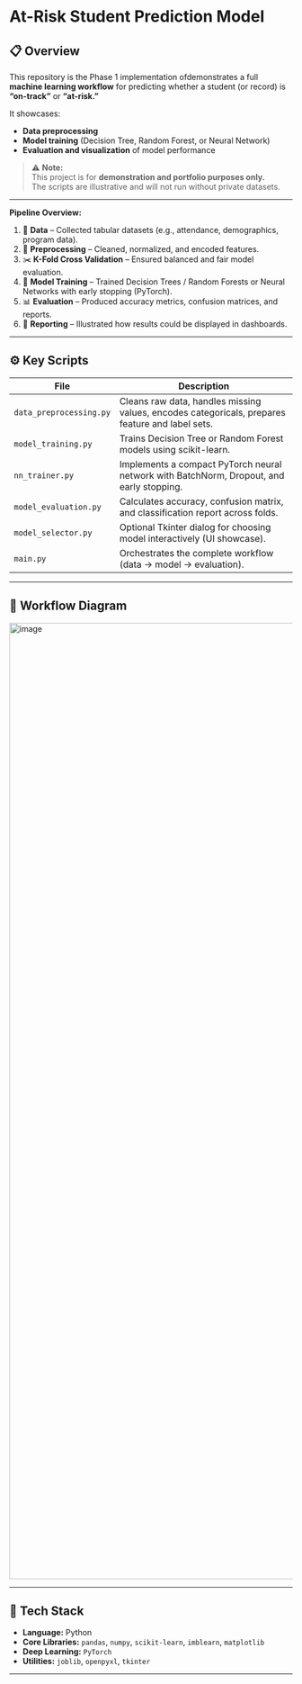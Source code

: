 # At-Risk Student Prediction Model

## 📋 Overview
This repository is the Phase 1 implementation ofdemonstrates a full **machine learning workflow** for predicting whether a student (or record) is **“on-track”** or **“at-risk.”**

It showcases:
- **Data preprocessing**  
- **Model training** (Decision Tree, Random Forest, or Neural Network)  
- **Evaluation and visualization** of model performance  

> ⚠️ **Note:**  
> This project is for **demonstration and portfolio purposes only.**  
> The scripts are illustrative and will not run without private datasets.

---
**Pipeline Overview:**
1. 📂 **Data** – Collected tabular datasets (e.g., attendance, demographics, program data).  
2. 🧹 **Preprocessing** – Cleaned, normalized, and encoded features.  
3. ✂️ **K-Fold Cross Validation** – Ensured balanced and fair model evaluation.  
4. 🌳 **Model Training** – Trained Decision Trees / Random Forests or Neural Networks with early stopping (PyTorch).  
5. 📊 **Evaluation** – Produced accuracy metrics, confusion matrices, and reports.  
6. 📝 **Reporting** – Illustrated how results could be displayed in dashboards.

---

## ⚙️ Key Scripts

| File | Description |
|------|--------------|
| `data_preprocessing.py` | Cleans raw data, handles missing values, encodes categoricals, prepares feature and label sets. |
| `model_training.py` | Trains Decision Tree or Random Forest models using scikit-learn. |
| `nn_trainer.py` | Implements a compact PyTorch neural network with BatchNorm, Dropout, and early stopping. |
| `model_evaluation.py` | Calculates accuracy, confusion matrix, and classification report across folds. |
| `model_selector.py` | Optional Tkinter dialog for choosing model interactively (UI showcase). |
| `main.py` | Orchestrates the complete workflow (data → model → evaluation). |

---

## 🧩 Workflow Diagram
<img width="1024" height="1700" alt="image" src="https://github.com/user-attachments/assets/68366dea-29b1-4e03-bb84-3bb112d0228b" />

---
## 🧰 Tech Stack

- **Language:** Python  
- **Core Libraries:** `pandas`, `numpy`, `scikit-learn`, `imblearn`, `matplotlib`  
- **Deep Learning:** `PyTorch`  
- **Utilities:** `joblib`, `openpyxl`, `tkinter`

---
